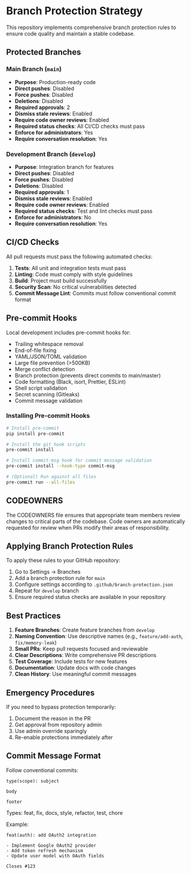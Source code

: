 # Branch Protection Strategy

This repository implements comprehensive branch protection rules to ensure code quality and maintain a stable codebase.

## Protected Branches

### Main Branch (`main`)
- **Purpose**: Production-ready code
- **Direct pushes**: Disabled
- **Force pushes**: Disabled
- **Deletions**: Disabled
- **Required approvals**: 2
- **Dismiss stale reviews**: Enabled
- **Require code owner reviews**: Enabled
- **Required status checks**: All CI/CD checks must pass
- **Enforce for administrators**: Yes
- **Require conversation resolution**: Yes

### Development Branch (`develop`)
- **Purpose**: Integration branch for features
- **Direct pushes**: Disabled
- **Force pushes**: Disabled
- **Deletions**: Disabled
- **Required approvals**: 1
- **Dismiss stale reviews**: Enabled
- **Require code owner reviews**: Enabled
- **Required status checks**: Test and lint checks must pass
- **Enforce for administrators**: No
- **Require conversation resolution**: Yes

## CI/CD Checks

All pull requests must pass the following automated checks:

1. **Tests**: All unit and integration tests must pass
2. **Linting**: Code must comply with style guidelines
3. **Build**: Project must build successfully
4. **Security Scan**: No critical vulnerabilities detected
5. **Commit Message Lint**: Commits must follow conventional commit format

## Pre-commit Hooks

Local development includes pre-commit hooks for:

- Trailing whitespace removal
- End-of-file fixing
- YAML/JSON/TOML validation
- Large file prevention (>500KB)
- Merge conflict detection
- Branch protection (prevents direct commits to main/master)
- Code formatting (Black, isort, Prettier, ESLint)
- Shell script validation
- Secret scanning (Gitleaks)
- Commit message validation

### Installing Pre-commit Hooks

```bash
# Install pre-commit
pip install pre-commit

# Install the git hook scripts
pre-commit install

# Install commit-msg hook for commit message validation
pre-commit install --hook-type commit-msg

# (Optional) Run against all files
pre-commit run --all-files
```

## CODEOWNERS

The CODEOWNERS file ensures that appropriate team members review changes to critical parts of the codebase. Code owners are automatically requested for review when PRs modify their areas of responsibility.

## Applying Branch Protection Rules

To apply these rules to your GitHub repository:

1. Go to Settings → Branches
2. Add a branch protection rule for `main`
3. Configure settings according to `.github/branch-protection.json`
4. Repeat for `develop` branch
5. Ensure required status checks are available in your repository

## Best Practices

1. **Feature Branches**: Create feature branches from `develop`
2. **Naming Convention**: Use descriptive names (e.g., `feature/add-auth`, `fix/memory-leak`)
3. **Small PRs**: Keep pull requests focused and reviewable
4. **Clear Descriptions**: Write comprehensive PR descriptions
5. **Test Coverage**: Include tests for new features
6. **Documentation**: Update docs with code changes
7. **Clean History**: Use meaningful commit messages

## Emergency Procedures

If you need to bypass protection temporarily:

1. Document the reason in the PR
2. Get approval from repository admin
3. Use admin override sparingly
4. Re-enable protections immediately after

## Commit Message Format

Follow conventional commits:

```
type(scope): subject

body

footer
```

Types: feat, fix, docs, style, refactor, test, chore

Example:
```
feat(auth): add OAuth2 integration

- Implement Google OAuth2 provider
- Add token refresh mechanism
- Update user model with OAuth fields

Closes #123
```